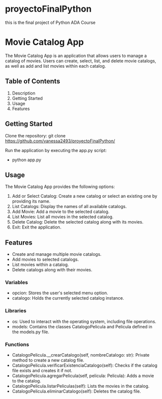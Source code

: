 # proyectoFinalPython

this is the final project of Python ADA Course

# Movie Catalog App

The Movie Catalog App is an application that allows users to manage a catalog of movies. Users can create, select, list, and delete movie catalogs, as well as add and list movies within each catalog.

## Table of Contents
1. Description
2. Getting Started
3. Usage
4. Features


 ## Getting Started
 Clone the repository:
 git clone https://github.com/vanessa2493/proyectoFinalPython/

Run the application by executing the app.py script:
- python app.py

## Usage
The Movie Catalog App provides the following options:

1. Add or Select Catalog: Create a new catalog or select an existing one by providing its name.
2. List Catalogs: Display the names of all available catalogs.
3. Add Movie: Add a movie to the selected catalog.
4. List Movies: List all movies in the selected catalog.
5. Delete Catalog: Delete the selected catalog along with its movies.
6. Exit: Exit the application.

   
## Features
- Create and manage multiple movie catalogs.
- Add movies to selected catalogs.
- List movies within a catalog.
- Delete catalogs along with their movies.

###  Variables
- opcion: Stores the user's selected menu option.
- catalogo: Holds the currently selected catalog instance.

### Libraries
- os: Used to interact with the operating system, including file operations.
- models: Contains the classes CatalogoPelicula and Pelicula defined in the models.py file.

### Functions
- CatalogoPelicula.__crearCatalogo(self, nombreCatalogo: str): Private method to create a new catalog file.
- CatalogoPelicula.verificarExistenciaCatalogo(self): Checks if the catalog file exists and creates it if not.
- CatalogoPelicula.agregarPelicula(self, pelicula: Pelicula): Adds a movie to the catalog.
- CatalogoPelicula.listarPeliculas(self): Lists the movies in the catalog.
- CatalogoPelicula.eliminarCatalogo(self): Deletes the catalog file.
  
